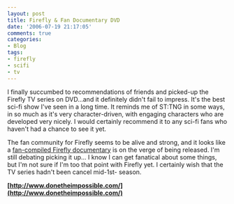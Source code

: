 ```yaml
---
layout: post
title: Firefly & Fan Documentary DVD
date: '2006-07-19 21:17:05'
comments: true
categories:
- Blog
tags:
- firefly
- scifi
- tv
---
```


I finally succumbed to recommendations of friends and picked-up the Firefly TV
series on DVD...and it definitely didn't fail to impress. It's the best sci-fi
show I've seen in a long time. It reminds me of ST:TNG in some ways, in so
much as it's very character-driven, with engaging characters who are developed
very nicely. I would certainly recommend it to any sci-fi fans who haven't had
a chance to see it yet.

The fan community for Firefly seems to be alive and strong, and it looks like
a [fan-compiled Firefly documentary](http://www.donetheimpossible.com/) is on
the verge of being released. I'm still debating picking it up... I know I can
get fanatical about some things, but I'm not sure if I'm too that point with
Firefly yet. I certainly wish that the TV series hadn't been cancel mid-1st-
season.

**[http://www.donetheimpossible.com/](http://www.donetheimpossible.com/)**

